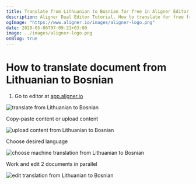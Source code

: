 ```yaml
---
title: Translate from Lithuanian to Bosnian for free in Aligner Editor
description: Aligner Dual Editor Tutorial. How to translate for free from Lithuanian to Bosnian. Aligner is multilingual document management platform. 
ogImage: "https://www.aligner.io/images/aligner-logo.png"
date: 2020-05-06T07:09:21+03:00
image: ../images/aligner-logo.png
onBlog: true
---
```


# How to translate document from Lithuanian to Bosnian

1. Go to editor at [app.aligner.io](https://app.aligner.io "Aligner App web page")

![translate from Lithuanian to Bosnian](../aligner-blank-editor.png "translate from Lithuanian to Bosnian")

Copy-paste content or upload content

![upload content from Lithuanian to Bosnian](../aligner-uploaded-document.png "upload content from Lithuanian to Bosnian")

Choose desired language

![choose machine translation from Lithuanian to Bosnian](../aligner-language-dropdown.png "choose machine translation from Lithuanian to Bosnian")

Work and edit 2 documents in parallel

![edit translation from Lithuanian to Bosnian](../aligner-double-sitded-editor.png "edit translation from Lithuanian to Bosnian")

